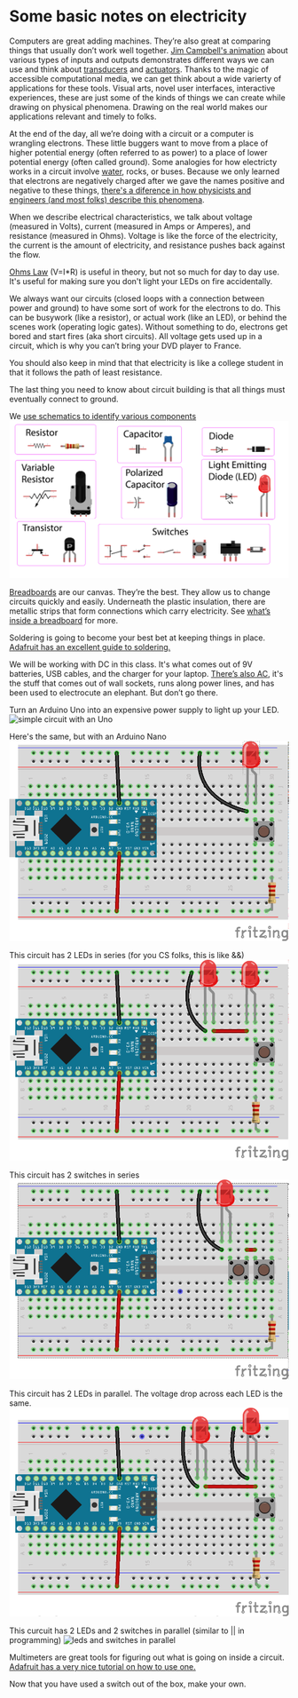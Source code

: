 # Some basic notes on electricity 

Computers are great adding machines. They’re also great at comparing things that usually don’t work well together. [Jim Campbell's animation](http://jimcampbell.tv/portfolio/miscellaneous_references/) about various types of inputs and outputs demonstrates different ways we can use and think about [transducers](https://en.wikipedia.org/wiki/Transducer) and [actuators](https://en.wikipedia.org/wiki/Actuator). Thanks to the magic of accessible computational media, we can get think about a wide varierty of applications for these tools. Visual arts, novel user interfaces, interactive experiences, these are just some of the kinds of things we can create while drawing on physical phenomena. Drawing on the real world makes our applications relevant and timely to folks.

At the end of the day, all we’re doing with a circuit or a computer is wrangling electrons. These little buggers want to move from a place of higher potential energy (often referred to as power) to a place of lower potential energy (often called ground). Some analogies for how electricty works in a circuit involve [water](https://learn.sparkfun.com/tutorials/voltage-current-resistance-and-ohms-law/voltage), rocks, or buses. Because we only learned that electrons are negatively charged after we gave the names positive and negative to these things, [there's a diference in how physicists and engineers (and most folks) describe this phenomena](https://www.allaboutcircuits.com/textbook/direct-current/chpt-1/conventional-versus-electron-flow/).

When we describe electrical characteristics, we talk about voltage (measured in Volts), current (measured in Amps or Amperes), and resistance (measured in Ohms). Voltage is like the force of the electricity, the current is the amount of electricity, and resistance pushes back against the flow. 

[Ohms Law](https://learn.adafruit.com/circuit-playground-o-is-for-ohm/learn-more) (V=I*R) is useful in theory, but not so much for day to day use. It's useful for making sure you don't light your LEDs on fire accidentally.

We always want our circuits (closed loops with a connection between power and ground) to have some sort of work for the electrons to do. This can be busywork (like a resistor), or actual work (like an LED), or behind the scenes work (operating logic gates). Without something to do, electrons get bored and start fires (aka short circuits). All voltage gets used up in a circuit, which is why you can’t bring your DVD player to France. 

You should also keep in mind that that electricity is like a college student in that it follows the path of least resistance.

The last thing you need to know about circuit building is that all things must eventually connect to ground.

We [use schematics to identify various components](https://vimeo.com/90534363)
![components and schemeatics](components.png)

[Breadboards](https://learn.sparkfun.com/tutorials/how-to-use-a-breadboard/all) are our canvas. They’re the best. They allow us to change circuits quickly and easily. Underneath the plastic insulation, there are metallic strips that form connections which carry electricity. See [what’s inside a breadboard](https://www.youtube.com/watch?v=qDe28Su5lOA) for more.

Soldering is going to become your best bet at keeping things in place. [Adafruit has an excellent guide to soldering.](https://learn.adafruit.com/adafruit-guide-excellent-soldering)

We will be working with DC in this class. It's what comes out of 9V batteries, USB cables, and the charger for your laptop. [There’s also AC](https://learn.sparkfun.com/tutorials/alternating-current-ac-vs-direct-current-dc/all), it's the stuff that comes out of wall sockets, runs along power lines, and has been used to electrocute an elephant. But don’t go there.

Turn an Arduino Uno into an expensive power supply to light up your LED.
![simple circuit with an Uno](http://cc.droolcup.com/wp-content/uploads/2015/07/Simple-Switch.png)

Here's the same, but with an Arduino Nano
![simple circuit with a Nano](switch%20nano.png)

This circuit has 2 LEDs in series (for you CS folks, this is like &&)
![leds in series](seriesLED_bb.png)

This circuit has 2 switches in series 
![leds in series](seriesSwitches.png)

This circuit has 2 LEDs in parallel. The voltage drop across each LED is the same.
![LEDs in parallel](parallelLED_bb.png)

This curcuit has 2 LEDs and 2 switches in parallel (similar to || in programming)
![leds and switches in parallel](http://cc.droolcup.com/wp-content/uploads/2015/07/bb.png)

Multimeters are great tools for figuring out what is going on inside a circuit. [Adafruit has a very nice tutorial on how to use one.](https://learn.adafruit.com/multimeters/overview)

Now that you have used a switch out of the box, make your own. 
